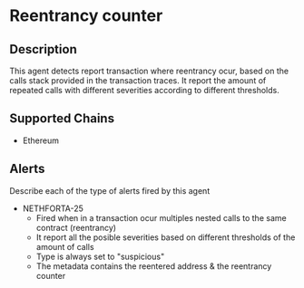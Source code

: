 # Reentrancy counter

## Description

This agent detects report transaction where reentrancy ocur, based on the calls stack provided in the transaction traces.
It report the amount of repeated calls with different severities according to different thresholds.

## Supported Chains

- Ethereum

## Alerts

Describe each of the type of alerts fired by this agent

- NETHFORTA-25
  - Fired when in a transaction ocur multiples nested calls to the same contract (reentrancy)
  - It report all the posible severities based on different thresholds of the amount of calls
  - Type is always set to "suspicious"
  - The metadata contains the reentered address & the reentrancy counter
